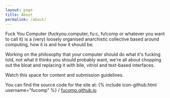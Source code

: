 ```yaml
---
layout: page
title: About
permalink: /about/
---
```


Fuck You Computer (fuckyou.computer, fu:c, fu!comp or whatever you want to call
it) is a (very) loosely organised anarchistic collective based around
computing, how it is and how it should be.

Working on the philosophy that your computer should do what it's fucking told,
not what it thinks you should probably want, we're all about chopping out the
bloat and replacing it with bile, vitriol and text-based interfaces.

Watch this space for content and submission guidelines.

You can find the source code for the site at:
{% include icon-github.html username="fucomp" %} /
[fucomp.github.io](https://github.com/fucomp/fucomp.github.io)
